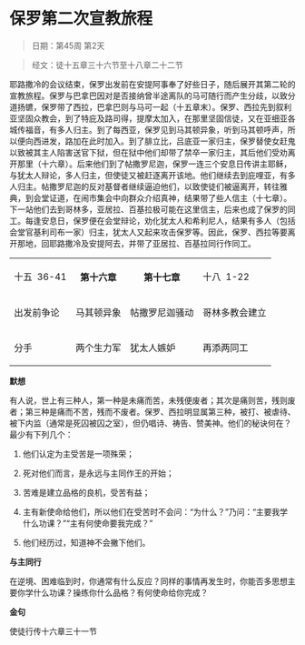 # 保罗第二次宣教旅程

> 日期：第45周 第2天

> 经文：徒十五章三十六节至十八章二十二节

耶路撒冷的会议结束，保罗出发前在安提阿事奉了好些日子，随后展开其第二轮的宣教旅程。保罗与巴拿巴因对是否接纳曾半途离队的马可随行而产生分歧，以致分道扬镳，保罗带了西拉，巴拿巴则与马可一起（十五章末）。保罗、西拉先到叙利亚坚固众教会，到了特庇及路司得，提摩太加入，在那里坚固信徒，又在亚细亚各城传福音，有多人归主。到了每西亚，保罗见到马其顿异象，听到马其顿呼声，所以便向西进发，路加在此时加入。到了腓立比，吕底亚一家归主，保罗替使女赶鬼以致被其主人陷害送官下狱，但在狱中他们却带了禁卒一家归主，其后他们受劝离开那里（十六章）。后来他们到了帖撒罗尼迦，保罗一连三个安息日传讲主耶稣，与犹太人辩论，多人归主，但使徒又被赶逐离开该地。他们继续去到庇哩亚，有多人归主。帖撒罗尼迦的反对基督者继续逼迫他们，以致使徒们被逼离开，转往雅典，到会堂证道，在闹市集会中向群众介绍真神，结果带了些人信主（十七章）。下一站他们去到哥林多，亚居拉、百基拉极可能在这里信主，后来也成了保罗的同工。每逢安息日，保罗便在会堂辩论，劝化犹太人和希利尼人，结果有多人（包括会堂官基利司布一家）归主，犹太人又起来攻击保罗等。因此，保罗、西拉等要离开那地，回耶路撒冷及安提阿去，并带了亚居拉、百基拉同行作同工。

<table>
 <tbody>
  <tr>
   <td><p>十五&nbsp;&nbsp;36-41</p></td>
   <th><p>第十六章</p></th>
   <th><p>第十七章</p></th>
   <td><p>十八&nbsp;&nbsp;1-22</p></td>
  </tr>
  <tr>
   <td><p>出发前争论</p></td>
   <td><p>马其顿异象</p></td>
   <td><p>帖撒罗尼迦骚动</p></td>
   <td><p>哥林多教会建立</p></td>
  </tr>
  <tr>
   <td><p>分手</p></td>
   <td><p>两个生力军</p></td>
   <td><p>犹太人嫉妒</p></td>
   <td><p>再添两同工</p></td>
  </tr>
 </tbody>
</table>

**默想**

有人说，世上有三种人，第一种是未痛而苦，未残便废者；其次是痛则苦，残则废者；第三种是痛而不苦，残而不废者。保罗、西拉明显属第三种，被打、被虐待、被下内监（通常是死囚被囚之室），但仍唱诗、祷告、赞美神。他们的秘诀何在？最少有下列几个：

1. 他们认定为主受苦是一项殊荣；

2. 死对他们而言，是永远与主同作王的开始；

3. 苦难是建立品格的良机，受苦有益；

4. 主有新使命给他们，所以他们在受苦时不会问：“为什么？”乃问：“主要我学什么功课？”“主有何使命要我完成？”

5. 他们经历过，知道神不会撇下他们。

**与主同行**

在逆境、困难临到时，你通常有什么反应？同样的事情再发生时，你能否多思想主要你学什么功课？操练你什么品格？有何使命给你完成？

**金句**

使徒行传十六章三十一节



